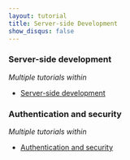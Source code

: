 ```yaml
---
layout: tutorial
title: Server-side Development
show_disqus: false
---
```

### Server-side development
<p><i>Multiple tutorials within</i></p>

* <a href="../server-side-development/">Server-side development</a>

### Authentication and security
<p><i>Multiple tutorials within</i></p>

* <a href="../authentication-security/" title="Authentication and security">Authentication and security</a>
